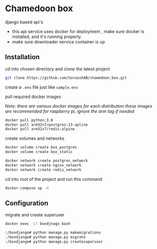 # Chamedoon box
django based api's
* this api service uses docker for deployment , make sure docker is installed, and it's running properly.
* make sure downloader service container is up
## Installation 
cd into chosen directory and clone the latest project
```bash
git clone https://github.com/SoruoshAB/chamedoon_box.git
```
create a `.env` file just like `sample.env`

pull required docker images 

_Note: there are various docker images for each distribution these images are recommended for raspberry pi, ignore the arm tag if needed_
```bash
docker pull python:3.8
docker pull arm32v7/postgres:13-apline
docker pull arm32v7/redis:alpine
```
create volumes and networks
```bash
docker volume create box_postgres
docker volume create box_static
```

```bash
docker network create postgres_network
docker network create nginx_network
docker network create redis_network
```
cd into root of the project and run this command
```bash
docker-compose up -d
```
## Configuration
migrate and create superuser 
```bash
docker exec -it boxdjnago bash
```
``` bash
:/boxdjango# python manage.py makemigrations
:/boxdjango# python manage.py migrate
:/boxdjango# python manage.py createsuperuser
```


